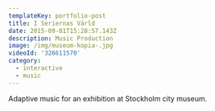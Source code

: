 ```yaml
---
templateKey: portfolio-post
title: I Seriernas Värld
date: 2015-09-01T15:28:57.143Z
description: Music Production
image: /img/museum-kopia-.jpg
videoId: '326611570'
category:
  - interactive
  - music
---
```

Adaptive music for an exhibition at Stockholm city museum.
